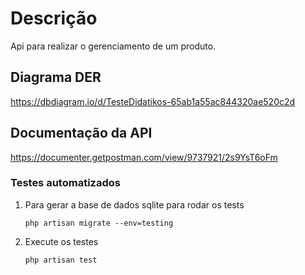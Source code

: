 # Descrição

Api para realizar o gerenciamento de um produto.

## Diagrama DER
https://dbdiagram.io/d/TesteDidatikos-65ab1a55ac844320ae520c2d

## Documentação da API
https://documenter.getpostman.com/view/9737921/2s9YsT6oFm

### Testes automatizados

1. Para gerar a base de dados sqlite para rodar os tests
    ````
    php artisan migrate --env=testing
    ````

2. Execute os testes
    ````
    php artisan test
    ````
   
